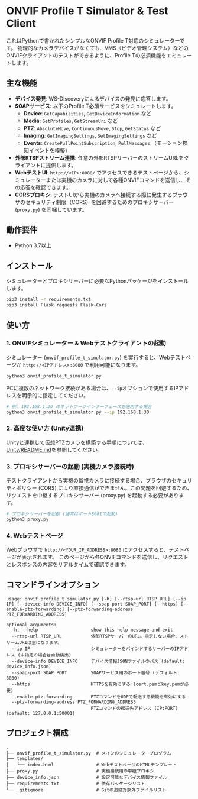 # ONVIF Profile T Simulator & Test Client

これはPythonで書かれたシンプルなONVIF Profile T対応のシミュレーターです。
物理的なカメラデバイスがなくても、VMS（ビデオ管理システム）などのONVIFクライアントのテストができるように、Profile Tの必須機能をエミュレートします。

## 主な機能

- **デバイス発見**: WS-Discoveryによるデバイスの発見に応答します。
- **SOAPサービス**: 以下のProfile T必須サービスをシミュレートします。
  - **Device**: `GetCapabilities`, `GetDeviceInformation` など
  - **Media**: `GetProfiles`, `GetStreamUri` など
  - **PTZ**: `AbsoluteMove`, `ContinuousMove`, `Stop`, `GetStatus` など
  - **Imaging**: `GetImagingSettings`, `SetImagingSettings` など
  - **Events**: `CreatePullPointSubscription`, `PullMessages` （モーション検知イベントを模擬）
- **外部RTSPストリーム連携**: 任意の外部RTSPサーバーのストリームURLをクライアントに提供します。
- **WebテストUI**: `http://<IP>:8080/` でアクセスできるテストページから、シミュレーターまたは実機のカメラに対して各種ONVIFコマンドを送信し、その応答を確認できます。
- **CORSプロキシ**: テストUIから実機のカメラへ接続する際に発生するブラウザのセキュリティ制限（CORS）を回避するためのプロキシサーバー (`proxy.py`) を同梱しています。

## 動作要件

- Python 3.7以上

## インストール

シミュレーターとプロキシサーバーに必要なPythonパッケージをインストールします。

```bash
pip3 install -r requirements.txt
pip3 install Flask requests Flask-Cors
```

## 使い方

### 1. ONVIFシミュレーター & Webテストクライアントの起動

シミュレーター (`onvif_profile_t_simulator.py`) を実行すると、Webテストページが `http://<IPアドレス>:8080` で利用可能になります。

```bash
python3 onvif_profile_t_simulator.py
```

PCに複数のネットワーク接続がある場合は、`--ip`オプションで使用するIPアドレスを明示的に指定してください。

```bash
# 例: 192.168.1.30 のネットワークインターフェースを使用する場合
python3 onvif_profile_t_simulator.py --ip 192.168.1.30
```

### 2. 高度な使い方 (Unity連携)

Unityと連携して仮想PTZカメラを構築する手順については、[Unity/README.md](Unity/README.md)を参照してください。

### 3. プロキシサーバーの起動 (実機カメラ接続時)

テストクライアントから実機の監視カメラに接続する場合、ブラウザのセキュリティポリシー (CORS) により直接通信ができません。この問題を回避するため、リクエストを中継するプロキシサーバー (proxy.py) を起動する必要があります。

```bash
# プロキシサーバーを起動 (通常はポート8081で起動) 
python3 proxy.py
```

### 4. Webテストページ

Webブラウザで `http://<YOUR_IP_ADDRESS>:8080` にアクセスすると、テストページが表示されます。
このページから各ONVIFコマンドを送信し、リクエストとレスポンスの内容をリアルタイムで確認できます。

## コマンドラインオプション

```
usage: onvif_profile_t_simulator.py [-h] [--rtsp-url RTSP_URL] [--ip IP] [--device-info DEVICE_INFO] [--soap-port SOAP_PORT] [--https] [--enable-ptz-forwarding] [--ptz-forwarding-address PTZ_FORWARDING_ADDRESS]

optional arguments:
  -h, --help                    show this help message and exit
  --rtsp-url RTSP_URL           外部RTSPサーバーのURL。指定しない場合、ストリームURIは空になります。
  --ip IP                       シミュレーターをバインドするサーバーのIPアドレス (未指定の場合は自動検出)
  --device-info DEVICE_INFO     デバイス情報JSONファイルのパス (default: device_info.json)
  --soap-port SOAP_PORT         SOAPサービス用のポート番号 (デフォルト: 8080)
  --https                       HTTPSを有効にする (cert.pemとkey.pemが必要)
  --enable-ptz-forwarding       PTZコマンドをUDPで転送する機能を有効にする
  --ptz-forwarding-address PTZ_FORWARDING_ADDRESS
                                PTZコマンドの転送先アドレス (IP:PORT) (default: 127.0.0.1:50001)
```

## プロジェクト構成

```
.
├── onvif_profile_t_simulator.py  # メインのシミュレータープログラム
├── templates/
│   └── index.html                # WebテストページのHTMLテンプレート
├── proxy.py                      # 実機接続用の中継プロキシ
├── device_info.json              # 設定可能なデバイス情報ファイル
├── requirements.txt              # 依存パッケージリスト
└── .gitignore                    # Gitの追跡対象外ファイルリスト
```
